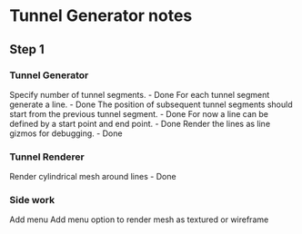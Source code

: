 # Tunnel Generator notes

## Step 1

### Tunnel Generator

Specify number of tunnel segments. - Done
For each tunnel segment generate a line. - Done
The position of subsequent tunnel segments should start from the previous tunnel segment. - Done
For now a line can be defined by a start point and end point. - Done
Render the lines as line gizmos for debugging. - Done

### Tunnel Renderer

Render cylindrical mesh around lines - Done

### Side work

Add menu
Add menu option to render mesh as textured or wireframe